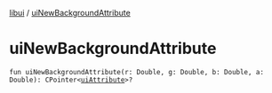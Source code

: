[libui](index.md) / [uiNewBackgroundAttribute](./ui-new-background-attribute.md)

# uiNewBackgroundAttribute

`fun uiNewBackgroundAttribute(r: Double, g: Double, b: Double, a: Double): CPointer<`[`uiAttribute`](ui-attribute.md)`>?`